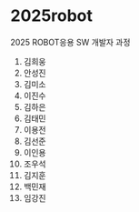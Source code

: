 # 2025robot
2025 ROBOT응용 SW 개발자 과정
1. 김희웅
2. 안성진
3. 김미소
4. 이진수
5. 김하은
6. 김태민
7. 이용전
8. 김선준
9. 이인용
10. 조우석
11. 김지훈
12. 백민재
13. 임강진
